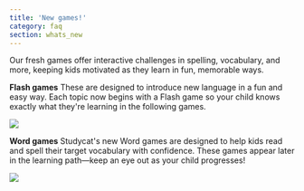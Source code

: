 ```yaml
---
title: 'New games!'
category: faq
section: whats_new
---
```

Our fresh games offer interactive challenges in spelling, vocabulary, and more, keeping kids motivated as they learn in fun, memorable ways.

**Flash games**
These are designed to introduce new language in a fun and easy way. Each topic now begins with a Flash game so your child knows exactly what they're learning in the following games.

![](https://help.studycat.com/hc/article_attachments/40396888063769)

**Word games**
Studycat's new Word games are designed to help kids read and spell their target vocabulary with confidence. These games appear later in the learning path—keep an eye out as your child progresses!

![](https://help.studycat.com/hc/article_attachments/40706212454169)